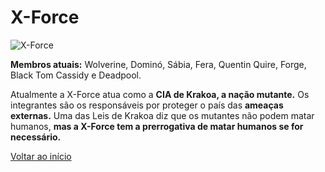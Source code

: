 # X-Force

![X-Force](https://eb6f93.a2cdn1.secureserver.net/wp-content/uploads/2022/04/todas-equipes-marvel-250422-2.jpg)

**Membros atuais:** Wolverine, Dominó, Sábia, Fera, Quentin Quire, Forge, Black Tom Cassidy e Deadpool.

Atualmente a X-Force atua como a **CIA de Krakoa, a nação mutante.** Os integrantes são os responsáveis por proteger o país das **ameaças externas.** Uma das Leis de Krakoa diz que os mutantes não podem matar humanos, **mas a X-Force tem a prerrogativa de matar humanos se for necessário.**

[Voltar ao início](README.md)